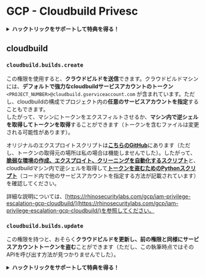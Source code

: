 # GCP - Cloudbuild Privesc

<details>

<summary><strong>ハックトリックをサポートして特典を得る！</strong></summary>

* **HackTricksで会社を宣伝したい**場合や、**最新バージョンのPEASSを入手したり、HackTricksをPDFでダウンロード**したい場合は、[**サブスクリプションプラン**](https://github.com/sponsors/carlospolop)をチェックしてください！
* [**公式PEASS＆HackTricksグッズ**](https://peass.creator-spring.com)を手に入れる
* [**The PEASS Family**](https://opensea.io/collection/the-peass-family)を見つけて、独占的な[**NFT**](https://opensea.io/collection/the-peass-family)のコレクションを発見する
* 💬 [**Discordグループ**](https://discord.gg/hRep4RUj7f)または[**Telegramグループ**](https://t.me/peass)に参加するか、**Twitter**で私をフォローする 🐦 [**@carlospolopm**](https://twitter.com/carlospolopm)
* **ハッキングのトリックを共有するには、**[**HackTricks**](https://github.com/carlospolop/hacktricks)と[**HackTricks Cloud**](https://github.com/carlospolop/hacktricks-cloud)のGitHubリポジトリにPRを提出してください。

</details>

## cloudbuild

### `cloudbuild.builds.create`

この権限を使用すると、**クラウドビルドを送信**できます。クラウドビルドマシンには、**デフォルトで強力なcloudbuildサービスアカウントのトークン** `<PROJECT_NUMBER>@cloudbuild.gserviceaccount.com` が含まれています。ただし、cloudbuildの構成でプロジェクト内の**任意のサービスアカウントを指定**することもできます。\
したがって、マシンにトークンをエクスフィルトさせるか、**マシン内で逆シェルを取得してトークンを取得**することができます（トークンを含むファイルは変更される可能性があります）。

オリジナルのエクスプロイトスクリプトは[**こちらのGitHub**](https://github.com/RhinoSecurityLabs/GCP-IAM-Privilege-Escalation/blob/master/ExploitScripts/cloudbuild.builds.create.py)にあります（ただし、トークンの取得元の場所は私の場合は機能しませんでした）。したがって、[**脆弱な環境の作成、エクスプロイト、クリーニングを自動化するスクリプト**](https://github.com/carlospolop/gcp\_privesc\_scripts/blob/main/tests/f-cloudbuild.builds.create.sh)と、cloudbuildマシン内で逆シェルを取得して[**トークンを盗むためのPythonスクリプト**](https://github.com/carlospolop/gcp\_privesc\_scripts/blob/main/tests/f-cloudbuild.builds.create.py)（コード内で他のサービスアカウントを指定する方法が記載されています）を確認してください。

詳細な説明については、[https://rhinosecuritylabs.com/gcp/iam-privilege-escalation-gcp-cloudbuild/](https://rhinosecuritylabs.com/gcp/iam-privilege-escalation-gcp-cloudbuild/)を参照してください。

### `cloudbuild.builds.update`

この権限を持つと、おそらく**クラウドビルドを更新し、前の権限と同様にサービスアカウントトークンを盗む**ことができます（ただし、この執筆時点ではそのAPIを呼び出す方法が見つかりませんでした）。

<details>

<summary><strong>ハックトリックをサポートして特典を得る！</strong></summary>

* **HackTricksで会社を宣伝したい**場合や、**最新バージョンのPEASSを入手したり、HackTricksをPDFでダウンロード**したい場合は、[**サブスクリプションプラン**](https://github.com/sponsors/carlospolop)をチェックしてください！
* [**公式PEASS＆HackTricksグッズ**](https://peass.creator-spring.com)を手に入れる
* [**The PEASS Family**](https://opensea.io/collection/the-peass-family)を見つけて、独占的な[**NFT**](https://opensea.io/collection/the-peass-family)のコレクションを発見する
* 💬 [**Discordグループ**](https://discord.gg/hRep4RUj7f)または[**Telegramグループ**](https://t.me/peass)に参加するか、**Twitter**で私をフォローする 🐦 [**@carlospolopm**](https://twitter.com/carlospolopm)
* **ハッキングのトリックを共有するには、**[**HackTricks**](https://github.com/carlospolop/hacktricks)と[**HackTricks Cloud**](https://github.com/carlospolop/hacktricks-cloud)のGitHubリポジトリにPRを提出してください。

</details>
